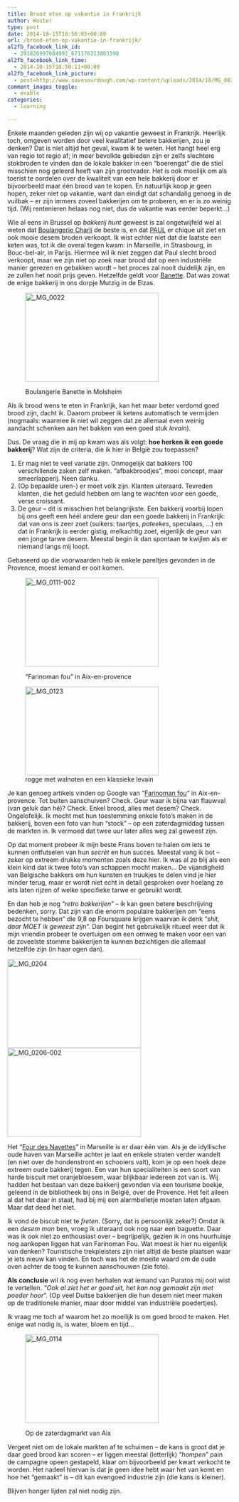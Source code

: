 ```yaml
---
title: Brood eten op vakantie in Frankrijk
author: Wouter
type: post
date: 2014-10-15T18:50:03+00:00
url: /brood-eten-op-vakantie-in-frankrijk/
al2fb_facebook_link_id:
  - 291826997604992_671176313003390
al2fb_facebook_link_time:
  - 2014-10-15T18:50:11+00:00
al2fb_facebook_link_picture:
  - post=http://www.savesourdough.com/wp-content/uploads/2014/10/MG_0022-300x200.jpg
comment_images_toggle:
  - enable
categories:
  - learning

---
```

Enkele maanden geleden zijn wij op vakantie geweest in Frankrijk. Heerlijk toch, omgeven worden door veel kwalitatief betere bakkerijen, zou je denken? Dat is niet altijd het geval, kwam ik te weten. Het hangt heel erg van regio tot regio af; in meer bevolkte gebieden zijn er zelfs slechtere stokbroden te vinden dan de lokale bakker in een &#8220;boerengat&#8221; die de stiel misschien nog geleerd heeft van zijn grootvader. Het is ook moeilijk om als toerist te oordelen over de kwaliteit van een hele bakkerij door er bijvoorbeeld maar één brood van te kopen. En natuurlijk koop je geen hopen, zeker niet op vakantie, want dan eindigt dat schandalig genoeg in de vuilbak &#8211; er zijn immers zoveel bakkerijen om te proberen, en er is zo weinig tijd. (Wij rentenieren helaas nog niet, dus de vakantie was eerder beperkt&#8230;)

Wie al eens in Brussel op _bakkerij hunt_ geweest is zal ongetwijfeld wel al weten dat [Boulangerie Charli][1] de beste is, en dat [PAUL][2] er chique uit ziet en ook mooie desem broden verkoopt. Ik wist echter niet dat die laatste een keten was, tot ik die overal tegen kwam: in Marseille, in Strasbourg, in Bouc-bel-air, in Parijs. Hiermee wil ik niet zeggen dat Paul slecht brood verkoopt, maar we zijn niet op zoek naar brood dat op een industriële manier gerezen en gebakken wordt &#8211; het proces zal nooit duidelijk zijn, en ze zullen het nooit prijs geven. Hetzelfde geldt voor [Banette][3]. Dat was zowat de enige bakkerij in ons dorpje Mutzig in de Elzas.<figure id="attachment_736" style="width: 300px" class="wp-caption aligncenter">

[<img class="wp-image-736 size-medium" src="https://redzuurdesem.be/wp-content/uploads/2014/10/MG_0022-300x200.jpg" alt="_MG_0022" width="300" height="200" srcset="https://redzuurdesem.be/wp-content/uploads/2014/10/MG_0022-300x200.jpg 300w, https://redzuurdesem.be/wp-content/uploads/2014/10/MG_0022.jpg 1024w" sizes="(max-width: 300px) 100vw, 300px" />][4]<figcaption class="wp-caption-text">Boulangerie Banette in Molsheim</figcaption></figure> 

Als ik brood wens te eten in Frankrijk, kan het maar beter verdomd goed brood zijn, dacht ik. Daarom probeer ik ketens automatisch te vermijden (nogmaals: waarmee ik niet wil zeggen dat ze allemaal even weinig aandacht schenken aan het bakken van een goed stuk _levain_).

Dus. De vraag die in mij op kwam was als volgt: **hoe herken ik een goede bakkerij**? Wat zijn de criteria, die ik hier in België zou toepassen?

  1. Er mag niet te veel variatie zijn. Onmogelijk dat bakkers 100 verschillende zaken zelf maken. &#8220;afbakbroodjes&#8221;, mooi concept, maar smeerlapperij. Neen danku.
  2. (Op bepaalde uren-) er moet volk zijn. Klanten uiteraard. Tevreden klanten, die het geduld hebben om lang te wachten voor een goede, verse croissant.
  3. De geur &#8211; dit is misschien het belangrijkste. Een bakkerij voorbij lopen bij ons geeft een héél andere geur dan een goede bakkerij in Frankrijk: dat van ons is zeer zoet (suikers: taartjes, _pateekes_, speculaas, &#8230;) en dat in Frankrijk is eerder gistig, melkachtig zoet, eigenlijk de geur van een jonge tarwe desem. Meestal begin ik dan spontaan te kwijlen als er niemand langs mij loopt.

Gebaseerd op die voorwaarden heb ik enkele pareltjes gevonden in de Provence, moest iemand er ooit komen.<figure id="attachment_737" style="width: 300px" class="wp-caption aligncenter">

[<img class="wp-image-737 size-medium" src="https://redzuurdesem.be/wp-content/uploads/2014/10/MG_0111-002-300x200.jpg" alt="_MG_0111-002" width="300" height="200" srcset="https://redzuurdesem.be/wp-content/uploads/2014/10/MG_0111-002-300x200.jpg 300w, https://redzuurdesem.be/wp-content/uploads/2014/10/MG_0111-002.jpg 1024w" sizes="(max-width: 300px) 100vw, 300px" />][5]<figcaption class="wp-caption-text">&#8220;Farinoman fou&#8221; in Aix-en-provence</figcaption></figure> <figure id="attachment_739" style="width: 300px" class="wp-caption aligncenter">[<img class="wp-image-739 size-medium" src="https://redzuurdesem.be/wp-content/uploads/2014/10/MG_0123-300x200.jpg" alt="_MG_0123" width="300" height="200" srcset="https://redzuurdesem.be/wp-content/uploads/2014/10/MG_0123-300x200.jpg 300w, https://redzuurdesem.be/wp-content/uploads/2014/10/MG_0123.jpg 1024w" sizes="(max-width: 300px) 100vw, 300px" />][6]<figcaption class="wp-caption-text">rogge met walnoten en een klassieke levain</figcaption></figure> 

Je kan genoeg artikels vinden op Google van &#8220;[Farinoman fou][7]&#8221; in Aix-en-provence. Tot buiten aanschuiven? Check. Geur waar ik bijna van flauwval (van geluk dan hé)? Check. Enkel brood, alles met desem? Check. Ongelofelijk. Ik mocht met hun toestemming enkele foto&#8217;s maken in de bakkerij, boven een foto van hun &#8220;stock&#8221; &#8211; op een zaterdagmiddag tussen de markten in. Ik vermoed dat twee uur later alles weg zal geweest zijn.

Op dat moment probeer ik mijn beste Frans boven te halen om iets te kunnen ontfutselen van hun _secrèt_ en hun succes. Meestal vang ik bot &#8211; zeker op extreem drukke momenten zoals deze hier. Ik was al zo blij als een klein kind dat ik twee foto&#8217;s van schappen mocht maken&#8230; De vijandigheid van Belgische bakkers om hun kunsten en truukjes te delen vind je hier minder terug, maar er wordt niet echt in detail gesproken over hoelang ze iets laten rijzen of welke specifieke tarwe er gebruikt wordt.

En dan heb je nog &#8220;_retro bakkerijen_&#8221; &#8211; ik kan geen betere beschrijving bedenken, sorry. Dat zijn van die enorm populaire bakkerijen om &#8220;eens bezocht te hebben&#8221; die 9,8 op Foursquare krijgen waarvan ik denk &#8220;_shit, daar MOET ik geweest zijn_&#8220;. Dan begint het gebruikelijk ritueel weer dat ik mijn vriendin probeer te overtuigen om een omweg te maken voor een van de zoveelste stomme bakkerijen te kunnen bezichtigen die allemaal hetzelfde zijn (in haar ogen dan).

[<img class="aligncenter size-medium wp-image-740" src="https://redzuurdesem.be/wp-content/uploads/2014/10/MG_0204-300x200.jpg" alt="_MG_0204" width="300" height="200" srcset="https://redzuurdesem.be/wp-content/uploads/2014/10/MG_0204-300x200.jpg 300w, https://redzuurdesem.be/wp-content/uploads/2014/10/MG_0204.jpg 1024w" sizes="(max-width: 300px) 100vw, 300px" />][8] [<img class="aligncenter size-medium wp-image-741" src="https://redzuurdesem.be/wp-content/uploads/2014/10/MG_0206-002-300x200.jpg" alt="_MG_0206-002" width="300" height="200" srcset="https://redzuurdesem.be/wp-content/uploads/2014/10/MG_0206-002-300x200.jpg 300w, https://redzuurdesem.be/wp-content/uploads/2014/10/MG_0206-002.jpg 1024w" sizes="(max-width: 300px) 100vw, 300px" />][9]

Het &#8220;[Four des Navettes][10]&#8221; in Marseille is er daar één van. Als je de idyllische oude haven van Marseille achter je laat en enkele straten verder wandelt (en niet over de hondenstront en schooiers valt), kom je op een hoek deze extreem oude bakkerij tegen. Een van hun specialiteiten is een soort van harde biscuit met oranjebloesem, waar blijkbaar iedereen zot van is. Wij hadden het bestaan van deze bakkerij gevonden via een tourisme boekje, geleend in de bibliotheek bij ons in België, over de Provence. Het feit alleen al dat het daar in staat, had bij mij een alarmbelletje moeten laten afgaan. Maar dat deed het niet.

Ik vond de biscuit niet te _freten_. (Sorry, dat is persoonlijk zeker?) Omdat ik een _desem man_ ben, vroeg ik uiteraard ook nog naar een baguette. Daar was ik ook niet zo enthousiast over &#8211; begrijpelijk, gezien ik in ons huurhuisje nog aankopen liggen hat van Farinoman Fou. Wat moest ik hier nu eigenlijk van denken? Touristische trekpleisters zijn niet altijd de beste plaatsen waar je iets nieuw kan vinden. En toch was het de moeite waard om de oude oven achter de toog te kunnen aanschouwen (zie foto).

**Als conclusie** wil ik nog even herhalen wat iemand van Puratos mij ooit wist te vertellen. _&#8220;Ook al ziet het er goed uit, het kan nog gemaakt zijn met poeder hoor_&#8220;. (Op veel Duitse bakkerijen die hun desem niet meer maken op de traditionele manier, maar door middel van industriële poedertjes).
  
Ik vraag me toch af waarom het zo moeilijk is om goed brood te maken. Het enige wat nodig is, is water, bloem en tijd&#8230;<figure id="attachment_738" style="width: 300px" class="wp-caption aligncenter">

[<img class="wp-image-738 size-medium" src="https://redzuurdesem.be/wp-content/uploads/2014/10/MG_0114-300x200.jpg" alt="_MG_0114" width="300" height="200" srcset="https://redzuurdesem.be/wp-content/uploads/2014/10/MG_0114-300x200.jpg 300w, https://redzuurdesem.be/wp-content/uploads/2014/10/MG_0114.jpg 1024w" sizes="(max-width: 300px) 100vw, 300px" />][11]<figcaption class="wp-caption-text">Op de zaterdagmarkt van Aix</figcaption></figure> 

Vergeet niet om de lokale markten af te schuimen &#8211; de kans is groot dat je daar goed brood kan scoren &#8211; er liggen meestal (letterlijk) &#8220;_hompen_&#8221; pain de campagne opeen gestapeld, klaar om bijvoorbeeld per kwart verkocht te worden. Het nadeel hiervan is dat je geen idee hebt waar het van komt en hoe het &#8220;gemaakt&#8221; is &#8211; dit kan evengoed industrie zijn (die kans is kleiner).

Blijven honger lijden zal niet nodig zijn.

 [1]: http://www.charliboulangerie.com/
 [2]: http://www.paul.fr/
 [3]: http://www.banette.fr/
 [4]: https://redzuurdesem.be/wp-content/uploads/2014/10/MG_0022.jpg
 [5]: https://redzuurdesem.be/wp-content/uploads/2014/10/MG_0111-002.jpg
 [6]: https://redzuurdesem.be/wp-content/uploads/2014/10/MG_0123.jpg
 [7]: http://www.citylocalnews.com/actualite/2013/02/12/il-mene-les-aixois-a-la-baguette
 [8]: https://redzuurdesem.be/wp-content/uploads/2014/10/MG_0204.jpg
 [9]: https://redzuurdesem.be/wp-content/uploads/2014/10/MG_0206-002.jpg
 [10]: http://www.fourdesnavettes.com/en/
 [11]: https://redzuurdesem.be/wp-content/uploads/2014/10/MG_0114.jpg